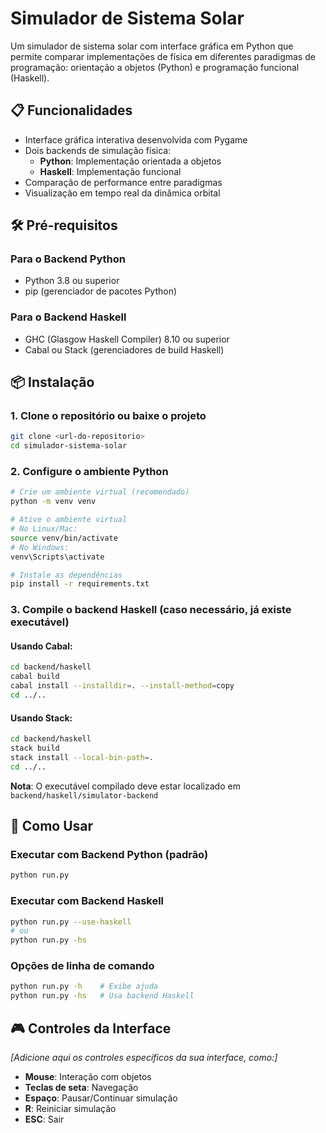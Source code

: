 # Simulador de Sistema Solar

Um simulador de sistema solar com interface gráfica em Python que permite comparar implementações de física em diferentes paradigmas de programação: orientação a objetos (Python) e programação funcional (Haskell).

## 📋 Funcionalidades

- Interface gráfica interativa desenvolvida com Pygame
- Dois backends de simulação física:
  - **Python**: Implementação orientada a objetos
  - **Haskell**: Implementação funcional
- Comparação de performance entre paradigmas
- Visualização em tempo real da dinâmica orbital

## 🛠️ Pré-requisitos

### Para o Backend Python
- Python 3.8 ou superior
- pip (gerenciador de pacotes Python)

### Para o Backend Haskell
- GHC (Glasgow Haskell Compiler) 8.10 ou superior
- Cabal ou Stack (gerenciadores de build Haskell)

## 📦 Instalação

### 1. Clone o repositório ou baixe o projeto
```bash
git clone <url-do-repositorio>
cd simulador-sistema-solar
```

### 2. Configure o ambiente Python
```bash
# Crie um ambiente virtual (recomendado)
python -m venv venv

# Ative o ambiente virtual
# No Linux/Mac:
source venv/bin/activate
# No Windows:
venv\Scripts\activate

# Instale as dependências
pip install -r requirements.txt
```

### 3. Compile o backend Haskell (caso necessário, já existe executável)

#### Usando Cabal:
```bash
cd backend/haskell
cabal build
cabal install --installdir=. --install-method=copy
cd ../..
```

#### Usando Stack:
```bash
cd backend/haskell
stack build
stack install --local-bin-path=.
cd ../..
```

**Nota**: O executável compilado deve estar localizado em `backend/haskell/simulator-backend`

## 🚀 Como Usar

### Executar com Backend Python (padrão)
```bash
python run.py
```

### Executar com Backend Haskell
```bash
python run.py --use-haskell
# ou
python run.py -hs
```

### Opções de linha de comando
```bash
python run.py -h    # Exibe ajuda
python run.py -hs   # Usa backend Haskell
```

## 🎮 Controles da Interface

*[Adicione aqui os controles específicos da sua interface, como:]*
- **Mouse**: Interação com objetos
- **Teclas de seta**: Navegação
- **Espaço**: Pausar/Continuar simulação
- **R**: Reiniciar simulação
- **ESC**: Sair